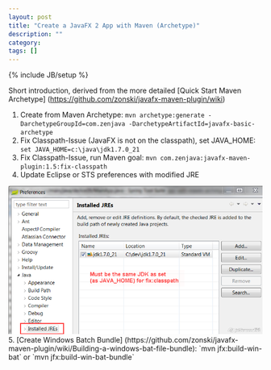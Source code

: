 ```yaml
---
layout: post
title: "Create a JavaFX 2 App with Maven (Archetype)"
description: ""
category: 
tags: []
---
```

{% include JB/setup %}

Short introduction, derived from the more detailed [Quick Start Maven Archetype] (https://github.com/zonski/javafx-maven-plugin/wiki)

1. Create from Maven Archetype: `mvn archetype:generate -DarchetypeGroupId=com.zenjava -DarchetypeArtifactId=javafx-basic-archetype`
2. Fix Classpath-Issue (JavaFX is not on the classpath), set JAVA_HOME: `set JAVA_HOME=c:\java\jdk1.7.0_21`
3. Fix Classpath-Issue, run Maven goal: `mvn com.zenjava:javafx-maven-plugin:1.5:fix-classpath`
4. Update Eclipse or STS preferences with modified JRE
<img src="/assets/2013-06-10-create-a-javafx-2-app-with-maven-archetype/img/eclipsestspref.png" />
5. [Create Windows Batch Bundle] (https://github.com/zonski/javafx-maven-plugin/wiki/Building-a-windows-bat-file-bundle): `mvn jfx:build-win-bat` or `mvn jfx:build-win-bat-bundle`